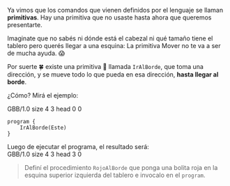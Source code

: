Ya vimos que los comandos que vienen definidos por el lenguaje se llaman **primitivas**. Hay una primitiva que no usaste hasta ahora que queremos presentarte.

Imaginate que no sabés ni dónde está el cabezal ni qué tamaño tiene el tablero pero querés llegar a una esquina: La primitiva Mover no te va a ser de mucha ayuda. :scream:

Por suerte :four_leaf_clover: existe una primitiva :gift: llamada `IrAlBorde`, que toma una dirección, y se mueve todo lo que pueda en esa dirección, **hasta llegar al borde**.

¿Cómo? Mirá el ejemplo:

<gs-board>   
  GBB/1.0
  size 4 3
  head 0 0
<gs-board>

``` gobstones
program {
	IrAlBorde(Este)
}
```

Luego de ejecutar el programa, el resultado será:
<gs-board>   
  GBB/1.0
  size 4 3
  head 3 0
<gs-board>

> Definí el procedimiento `RojoAlBorde` que ponga una bolita roja en la esquina superior izquierda del tablero e invocalo en el `program`.